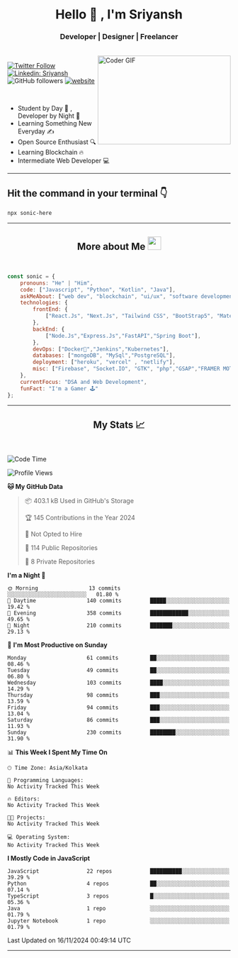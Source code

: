 
<h1 align="center">Hello  👋 , I'm Sriyansh</h1>
<h3 align="center">Developer | Designer | Freelancer </h3>
<br>
<img alt="Coder GIF" align="right" height=200 width=300 src="https://miro.medium.com/max/1360/0*7Q3yvSIv_t0ioJ-Z.gif" />

[![Twitter Follow](https://img.shields.io/twitter/follow/ShivamSriyansh?label=Follow)](https://twitter.com/intent/follow?screen_name=ShivamSriyansh)
[![Linkedin: Sriyansh](https://img.shields.io/badge/-Sriyansh-blue?style=flat-square&logo=Linkedin&logoColor=white&link=https://www.linkedin.com/in/sriyansh-shivam/)](https://www.linkedin.com/in/sriyansh-shivam/)
![GitHub followers](https://img.shields.io/github/followers/SoNiC-HeRE?label=Follow&style=social)
[![website](https://img.shields.io/badge/Website-46a2f1.svg?&style=flat-square&logo=Google-Chrome&logoColor=white&link=https://ss-portfolio.vercel.app/)](https://ss-portfolio.vercel.app/)

<br/>

- Student by Day 🌅 , Developer by Night 🌃
- Learning Something New Everyday ✍️
- Open Source Enthusiast 🔍
- Learning Blockchain 🔥
- Intermediate Web Developer 💻



<hr/>

## Hit the command in your terminal 👇
```bash
npx sonic-here
```

<hr/>
<h2 align="center">More about Me <img src="https://emojis.slackmojis.com/emojis/images/1531849430/4246/blob-sunglasses.gif?1531849430" width="30"/> </h3>
<br>

```javascript
const sonic = {
    pronouns: "He" | "Him",
    code: ["Javascript", "Python", "Kotlin", "Java"],
    askMeAbout: ["web dev", "blockchain", "ui/ux", "software development"],
    technologies: {
        frontEnd: {
            ["React.Js", "Next.Js", "Tailwind CSS", "BootStrap5", "MaterialUI","Vite"]
        },
        backEnd: {
            ["Node.Js","Express.Js","FastAPI","Spring Boot"],
        },
        devOps: ["Docker🐳","Jenkins","Kubernetes"],
        databases: ["mongoDB", "MySql","PostgreSQL"],
        deployment: ["heroku", "vercel" , "netlify"],
        misc: ["Firebase", "Socket.IO", "GTK", "php","GSAP","FRAMER MOTION","FIGMA"]
    },
    currentFocus: "DSA and Web Development",
    funFact: "I'm a Gamer 🕹️"
};
```
<hr/>

<h2 align="center"> My Stats 📈 </h2>
<br />

<!--START_SECTION:waka-->
![Code Time](http://img.shields.io/badge/Code%20Time-161%20hrs%2048%20mins-blue)

![Profile Views](http://img.shields.io/badge/Profile%20Views-0-blue)

**🐱 My GitHub Data** 

> 📦 403.1 kB Used in GitHub's Storage 
 > 
> 🏆 145 Contributions in the Year 2024
 > 
> 🚫 Not Opted to Hire
 > 
> 📜 114 Public Repositories 
 > 
> 🔑 8 Private Repositories 
 > 
**I'm a Night 🦉** 

```text
🌞 Morning                13 commits          ░░░░░░░░░░░░░░░░░░░░░░░░░   01.80 % 
🌆 Daytime                140 commits         █████░░░░░░░░░░░░░░░░░░░░   19.42 % 
🌃 Evening                358 commits         ████████████░░░░░░░░░░░░░   49.65 % 
🌙 Night                  210 commits         ███████░░░░░░░░░░░░░░░░░░   29.13 % 
```
📅 **I'm Most Productive on Sunday** 

```text
Monday                   61 commits          ██░░░░░░░░░░░░░░░░░░░░░░░   08.46 % 
Tuesday                  49 commits          ██░░░░░░░░░░░░░░░░░░░░░░░   06.80 % 
Wednesday                103 commits         ████░░░░░░░░░░░░░░░░░░░░░   14.29 % 
Thursday                 98 commits          ███░░░░░░░░░░░░░░░░░░░░░░   13.59 % 
Friday                   94 commits          ███░░░░░░░░░░░░░░░░░░░░░░   13.04 % 
Saturday                 86 commits          ███░░░░░░░░░░░░░░░░░░░░░░   11.93 % 
Sunday                   230 commits         ████████░░░░░░░░░░░░░░░░░   31.90 % 
```


📊 **This Week I Spent My Time On** 

```text
🕑︎ Time Zone: Asia/Kolkata

💬 Programming Languages: 
No Activity Tracked This Week

🔥 Editors: 
No Activity Tracked This Week

🐱‍💻 Projects: 
No Activity Tracked This Week

💻 Operating System: 
No Activity Tracked This Week
```

**I Mostly Code in JavaScript** 

```text
JavaScript               22 repos            ██████████░░░░░░░░░░░░░░░   39.29 % 
Python                   4 repos             ██░░░░░░░░░░░░░░░░░░░░░░░   07.14 % 
TypeScript               3 repos             █░░░░░░░░░░░░░░░░░░░░░░░░   05.36 % 
Java                     1 repo              ░░░░░░░░░░░░░░░░░░░░░░░░░   01.79 % 
Jupyter Notebook         1 repo              ░░░░░░░░░░░░░░░░░░░░░░░░░   01.79 % 
```




 Last Updated on 16/11/2024 00:49:14 UTC
<!--END_SECTION:waka-->
<hr />

